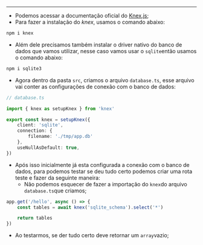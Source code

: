 ___
- Podemos acessar a documentação oficial do [Knex.js](https://knexjs.org/);
- Para fazer a instalação do *knex*, usamos o comando abaixo:
```zsh
npm i knex
```
- Além dele precisamos também instalar o driver nativo do banco de dados que vamos utilizar, nesse caso vamos usar o `sqlite`então usamos o comando abaixo:
```zsh
npm i sqlite3
```
- Agora dentro da pasta `src`, criamos o arquivo `database.ts`, esse arquivo vai conter as configurações de conexão com o banco de dados:
```ts
// database.ts

import { knex as setupKnex } from 'knex'

export const knex = setupKnex({
	client: 'sqlite',
	connection: {
		filename: './tmp/app.db'
	},
	useNullAsDefault: true,
})
```
- Após isso inicialmente já esta configurada a conexão com o banco de dados, para podemos testar se deu tudo certo podemos criar uma rota teste e fazer da seguinte maneira:
	- Não podemos esquecer de fazer a importação do `knex`do arquivo `database.ts`que criamos;
```ts
app.get('/hello', async () => {
	const tables = await knex('sqlite_schema').select('*')

	return tables
})
```
- Ao testarmos, se der tudo certo deve retornar um `array`vazio;